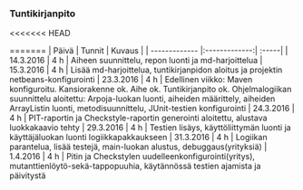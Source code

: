 ### Tuntikirjanpito
<<<<<<< HEAD

=======
| Päivä        | Tunnit           | Kuvaus  |
| ------------- |:-------------:| :-----|
| 14.3.2016 | 4 h | Aiheen suunnittelu, repon luonti ja md-harjoittelua
| 15.3.2016 | 4 h | Lisää md-harjoittelua, tuntikirjanpidon aloitus ja projektin netbeans-konfigurointi
| 23.3.2016 | 4 h | Edellinen viikko: Maven konfiguroitu. Kansiorakenne ok. Aihe ok. Tuntikirjanpito ok. Ohjelmalogiikan suunnittelu aloitettu: Arpoja-luokan luonti, aiheiden määrittely, aiheiden ArrayListin luonti, metodisuunnittelu, JUnit-testien konfigurointi
| 24.3.2016 | 4 h | PIT-raportin ja Checkstyle-raportin generointi aloitettu, alustava luokkakaavio tehty
| 29.3.2016 | 4 h | Testien lisäys, käyttöliittymän luonti ja käyttäjäluokan luonti logiikkapakkaukseen
| 31.3.2016 | 4 h | Logiikan parantelua, lisää testejä, main-luokan alustus, debuggaus(yrityksiä)
| 1.4.2016  | 4 h | Pitin ja Checkstylen uudelleenkonfigurointi(yritys), mutanttienlöytö-sekä-tappopuuhia, käytännössä testien ajamista ja päivitystä
